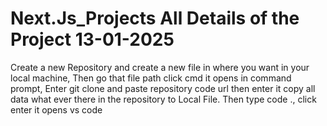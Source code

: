 # Next.Js_Projects All Details of the Project 13-01-2025
Create a new Repository and create a new file in where you want in your local machine, Then go that file path click cmd it opens in command prompt,
Enter git clone and paste repository code url then enter it copy all data what ever there in the repository to Local File. 
Then type code ., click enter it opens vs code
